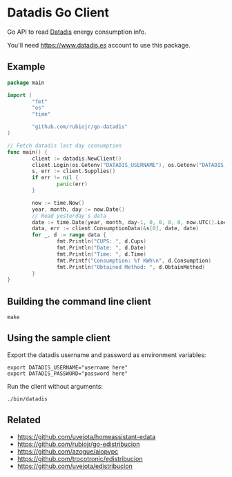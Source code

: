 # Datadis Go Client

Go API to read [Datadis](https://datadis.es) energy consumption info.

You'll need https://www.datadis.es account to use this package.

## Example

```Go
package main

import (
        "fmt"
        "os"
        "time"

        "github.com/rubiojr/go-datadis"
)

// Fetch datadis last day consumption
func main() {
        client := datadis.NewClient()
        client.Login(os.Getenv("DATADIS_USERNAME"), os.Getenv("DATADIS_PASSWORD"))
        s, err := client.Supplies()
        if err != nil {
                panic(err)
        }

        now := time.Now()
        year, month, day := now.Date()
        // Read yesterday's data
        date := time.Date(year, month, day-1, 0, 0, 0, 0, now.UTC().Location())
        data, err := client.ConsumptionData(&s[0], date, date)
        for _, d := range data {
                fmt.Println("CUPS: ", d.Cups)
                fmt.Println("Date: ", d.Date)
                fmt.Println("Time: ", d.Time)
                fmt.Printf("Consumption: %f KWh\n", d.Consumption)
                fmt.Println("Obtained Method: ", d.ObtainMethod)
        }
}
```

## Building the command line client

```
make
```

## Using the sample client

Export the datadis username and password as environment variables:

```
export DATADIS_USERNAME="username here"
export DATADIS_PASSWORD="password here"
```

Run the client without arguments:

```
./bin/datadis
```

## Related

* https://github.com/uvejota/homeassistant-edata
* https://github.com/rubiojr/go-edistribucion
* https://github.com/azogue/aiopvpc
* https://github.com/trocotronic/edistribucion
* https://github.com/uvejota/edistribucion
